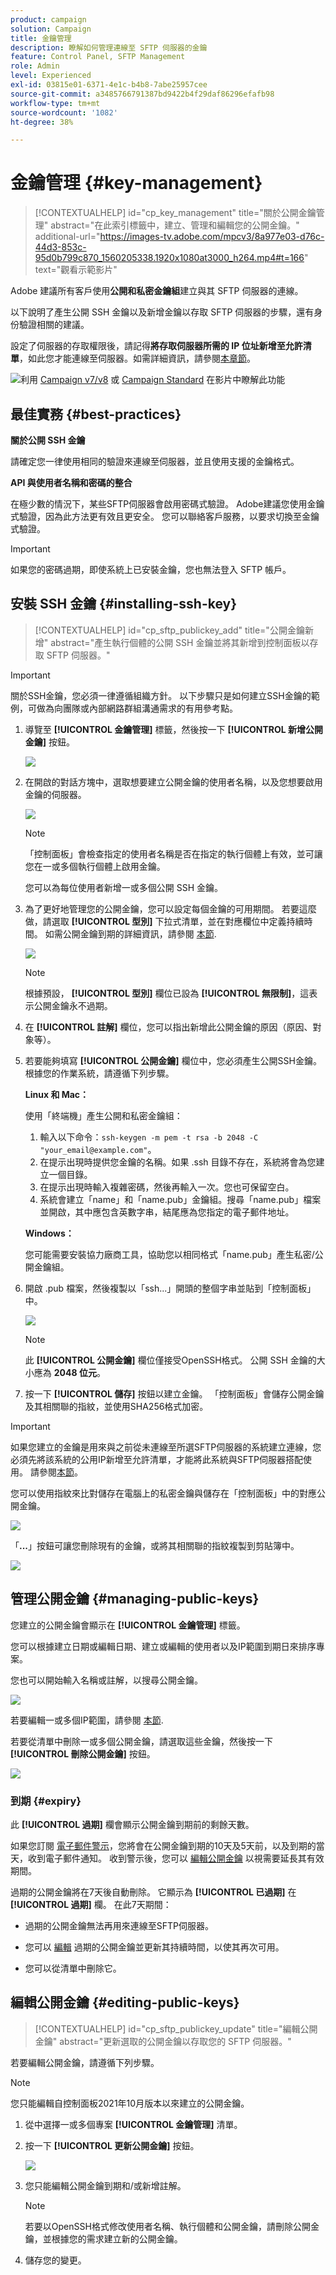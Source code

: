```yaml
---
product: campaign
solution: Campaign
title: 金鑰管理
description: 瞭解如何管理連線至 SFTP 伺服器的金鑰
feature: Control Panel, SFTP Management
role: Admin
level: Experienced
exl-id: 03815e01-6371-4e1c-b4b8-7abe25957cee
source-git-commit: a3485766791387bd9422b4f29daf86296efafb98
workflow-type: tm+mt
source-wordcount: '1082'
ht-degree: 38%

---
```


# 金鑰管理 {#key-management}

>[!CONTEXTUALHELP]
>id="cp_key_management"
>title="關於公開金鑰管理"
>abstract="在此索引標籤中，建立、管理和編輯您的公開金鑰。"
>additional-url="https://images-tv.adobe.com/mpcv3/8a977e03-d76c-44d3-853c-95d0b799c870_1560205338.1920x1080at3000_h264.mp4#t=166" text="觀看示範影片"

Adobe 建議所有客戶使用&#x200B;**公開和私密金鑰組**&#x200B;建立與其 SFTP 伺服器的連線。

以下說明了產生公開 SSH 金鑰以及新增金鑰以存取 SFTP 伺服器的步驟，還有身份驗證相關的建議。

設定了伺服器的存取權限後，請記得&#x200B;**將存取伺服器所需的 IP 位址新增至允許清單**，如此您才能連線至伺服器。如需詳細資訊，請參閱[本章節](../../instances-settings/using/ip-allow-listing-instance-access.md)。

![](assets/do-not-localize/how-to-video.png)利用 [Campaign v7/v8](https://experienceleague.adobe.com/docs/campaign-classic-learn/control-panel/sftp-management/generate-ssh-key.html#sftp-management) 或 [Campaign Standard](https://experienceleague.adobe.com/docs/campaign-standard-learn/control-panel/sftp-management/generate-ssh-key.html#sftp-management) 在影片中瞭解此功能

## 最佳實務 {#best-practices}

**關於公開 SSH 金鑰**

請確定您一律使用相同的驗證來連線至伺服器，並且使用支援的金鑰格式。

**API 與使用者名稱和密碼的整合**

在極少數的情況下，某些SFTP伺服器會啟用密碼式驗證。 Adobe建議您使用金鑰式驗證，因為此方法更有效且更安全。 您可以聯絡客戶服務，以要求切換至金鑰式驗證。

>[!IMPORTANT]
>
>如果您的密碼過期，即使系統上已安裝金鑰，您也無法登入 SFTP 帳戶。

## 安裝 SSH 金鑰 {#installing-ssh-key}

>[!CONTEXTUALHELP]
>id="cp_sftp_publickey_add"
>title="公開金鑰新增"
>abstract="產生執行個體的公開 SSH 金鑰並將其新增到控制面板以存取 SFTP 伺服器。"

>[!IMPORTANT]
>
>關於SSH金鑰，您必須一律遵循組織方針。 以下步驟只是如何建立SSH金鑰的範例，可做為向團隊或內部網路群組溝通需求的有用參考點。

1. 導覽至 **[!UICONTROL 金鑰管理]** 標籤，然後按一下 **[!UICONTROL 新增公開金鑰]** 按鈕。

   ![](assets/key0.png)

1. 在開啟的對話方塊中，選取想要建立公開金鑰的使用者名稱，以及您想要啟用金鑰的伺服器。

   ![](assets/key1.png)

   >[!NOTE]
   >
   >「控制面板」會檢查指定的使用者名稱是否在指定的執行個體上有效，並可讓您在一或多個執行個體上啟用金鑰。
   >
   >您可以為每位使用者新增一或多個公開 SSH 金鑰。

1. 為了更好地管理您的公開金鑰，您可以設定每個金鑰的可用期間。 若要這麼做，請選取 **[!UICONTROL 型別]** 下拉式清單，並在對應欄位中定義持續時間。 如需公開金鑰到期的詳細資訊，請參閱 [本節](#expiry).

   ![](assets/key_expiry.png)

   >[!NOTE]
   >
   >根據預設， **[!UICONTROL 型別]** 欄位已設為 **[!UICONTROL 無限制]**，這表示公開金鑰永不過期。

1. 在 **[!UICONTROL 註解]** 欄位，您可以指出新增此公開金鑰的原因（原因、對象等）。

1. 若要能夠填寫 **[!UICONTROL 公開金鑰]** 欄位中，您必須產生公開SSH金鑰。 根據您的作業系統，請遵循下列步驟。

   **Linux 和 Mac：**

   使用「終端機」產生公開和私密金鑰組：
   1. 輸入以下命令：`ssh-keygen -m pem -t rsa -b 2048 -C "your_email@example.com"`。
   1. 在提示出現時提供您金鑰的名稱。如果 .ssh 目錄不存在，系統將會為您建立一個目錄。
   1. 在提示出現時輸入複雜密碼，然後再輸入一次。您也可保留空白。
   1. 系統會建立「name」和「name.pub」金鑰組。搜尋「name.pub」檔案並開啟，其中應包含英數字串，結尾應為您指定的電子郵件地址。

   **Windows：**

   您可能需要安裝協力廠商工具，協助您以相同格式「name.pub」產生私密/公開金鑰組。

1. 開啟 .pub 檔案，然後複製以「ssh...」開頭的整個字串並貼到「控制面板」中。

   ![](assets/publickey.png)

   >[!NOTE]
   >
   >此 **[!UICONTROL 公開金鑰]** 欄位僅接受OpenSSH格式。 公開 SSH 金鑰的大小應為 **2048 位元**。

1. 按一下 **[!UICONTROL 儲存]** 按鈕以建立金鑰。 「控制面板」會儲存公開金鑰及其相關聯的指紋，並使用SHA256格式加密。

>[!IMPORTANT]
>
>如果您建立的金鑰是用來與之前從未連線至所選SFTP伺服器的系統建立連線，您必須先將該系統的公用IP新增至允許清單，才能將此系統與SFTP伺服器搭配使用。 請參閱[本節](ip-range-allow-listing.md)。

您可以使用指紋來比對儲存在電腦上的私密金鑰與儲存在「控制面板」中的對應公開金鑰。

![](assets/fingerprint_compare.png)

「**...**」按鈕可讓您刪除現有的金鑰，或將其相關聯的指紋複製到剪貼簿中。

![](assets/key_options.png)

## 管理公開金鑰 {#managing-public-keys}

您建立的公開金鑰會顯示在 **[!UICONTROL 金鑰管理]** 標籤。

您可以根據建立日期或編輯日期、建立或編輯的使用者以及IP範圍到期日來排序專案。

您也可以開始輸入名稱或註解，以搜尋公開金鑰。

![](assets/control_panel_key_management_sort.png)

若要編輯一或多個IP範圍，請參閱 [本節](#editing-public-keys).

若要從清單中刪除一或多個公開金鑰，請選取這些金鑰，然後按一下 **[!UICONTROL 刪除公開金鑰]** 按鈕。

![](assets/control_panel_delete_key.png)

### 到期 {#expiry}

此 **[!UICONTROL 過期]** 欄會顯示公開金鑰到期前的剩餘天數。

如果您訂閱 [電子郵件警示](../../performance-monitoring/using/email-alerting.md)，您將會在公開金鑰到期的10天及5天前，以及到期的當天，收到電子郵件通知。 收到警示後，您可以 [編輯公開金鑰](#editing-public-keys) 以視需要延長其有效期間。

過期的公開金鑰將在7天後自動刪除。 它顯示為 **[!UICONTROL 已過期]** 在 **[!UICONTROL 過期]** 欄。 在此7天期間：

* 過期的公開金鑰無法再用來連線至SFTP伺服器。

* 您可以 [編輯](#editing-public-keys) 過期的公開金鑰並更新其持續時間，以使其再次可用。

* 您可以從清單中刪除它。

## 編輯公開金鑰 {#editing-public-keys}

>[!CONTEXTUALHELP]
>id="cp_sftp_publickey_update"
>title="編輯公開金鑰"
>abstract="更新選取的公開金鑰以存取您的 SFTP 伺服器。"

若要編輯公開金鑰，請遵循下列步驟。

>[!NOTE]
>
>您只能編輯自控制面板2021年10月版本以來建立的公開金鑰。

1. 從中選擇一或多個專案 **[!UICONTROL 金鑰管理]** 清單。
1. 按一下 **[!UICONTROL 更新公開金鑰]** 按鈕。

   ![](assets/control_panel_edit_key.png)

1. 您只能編輯公開金鑰到期和/或新增註解。

   >[!NOTE]
   >
   >若要以OpenSSH格式修改使用者名稱、執行個體和公開金鑰，請刪除公開金鑰，並根據您的需求建立新的公開金鑰。

1. 儲存您的變更。
